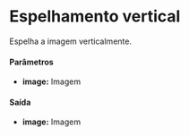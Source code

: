 # Espelhamento vertical

Espelha a imagem verticalmente.

#### Parâmetros
* __image:__ Imagem

#### Saída
* __image:__ Imagem
